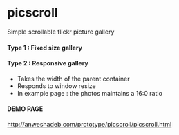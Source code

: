 # picscroll
Simple scrollable flickr picture gallery

#### Type 1 : Fixed size gallery

#### Type 2 : Responsive gallery
- Takes the width of the parent container
- Responds to window resize
- In example page : the photos maintains a 16:0 ratio

#### DEMO PAGE
http://anweshadeb.com/prototype/picscroll/picscroll.html
